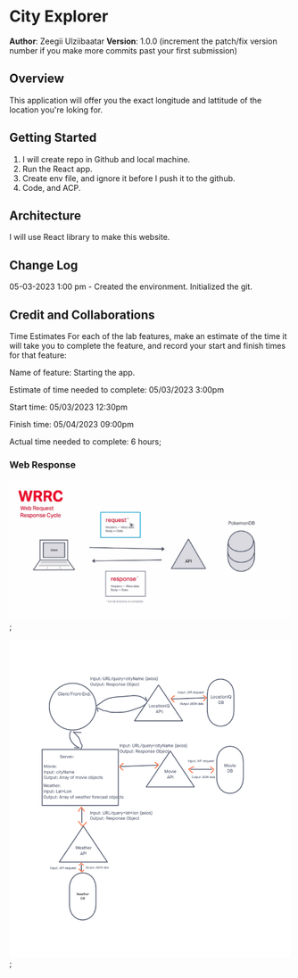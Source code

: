 # City Explorer

**Author**: Zeegii Ulziibaatar
**Version**: 1.0.0 (increment the patch/fix version number if you make more commits past your first submission)

## Overview

This application will offer you the exact longitude and lattitude of the location you're loking for.

## Getting Started

  1. I will create repo in Github and local machine.
  2. Run the React app.
  3. Create env file, and ignore it before I push it to the github.
  4. Code, and ACP.

## Architecture

I will use React library to make this website.

## Change Log

05-03-2023 1:00 pm - Created the environment. Initialized the git.
<!-- 01-01-2001 4:59pm - Application now has a fully-functional express server, with a GET route for the location resource. -->

## Credit and Collaborations
<!-- Give credit (and a link) to other people or resources that helped you build this application. -->
Time Estimates
For each of the lab features, make an estimate of the time it will take you to complete the feature, and record your start and finish times for that feature:

Name of feature: Starting the app.

Estimate of time needed to complete: 05/03/2023 3:00pm

Start time: 05/03/2023 12:30pm

Finish time: 05/04/2023 09:00pm

Actual time needed to complete: 6 hours;

### Web Response

![Web Response Cycle](./public/web_request.jpg);

![Web Response Cycle](./public/Lab09.png);

